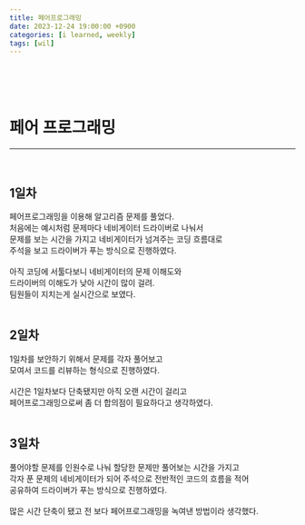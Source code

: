 ```yaml
---
title: 페어프로그래밍
date: 2023-12-24 19:00:00 +0900
categories: [i learned, weekly]
tags: [wil]
---
```

<br>
<br>
<br>

# 페어 프로그래밍
---
<br>

## 1일차
페어프로그래밍을 이용해 알고리즘 문제를 풀었다.  
처음에는 예시처럼 문제마다 네비게이터 드라이버로 나눠서  
문제를 보는 시간을 가지고 네비게이터가 넘겨주는 코딩 흐름대로  
주석을 보고 드라이버가 푸는 방식으로 진행하였다.  
<br>
아직 코딩에 서툴다보니 네비게이터의 문제 이해도와  
드라이버의 이해도가 낮아 시간이 많이 걸려.  
팀원들이 지치는게 실시간으로 보였다.  
<br>

## 2일차
1일차를 보안하기 위해서 문제를 각자 풀어보고  
모여서 코드를 리뷰하는 형식으로 진행하였다.  
<br>
시간은 1일차보다 단축됐지만 아직 오랜 시간이 걸리고  
페어프로그래밍으로써 좀 더 합의점이 필요하다고 생각하였다.  
<br>

## 3일차
풀어야할 문제를 인원수로 나눠 할당한 문제만 풀어보는 시간을 가지고  
각자 푼 문제의 네비게이터가 되어 주석으로 전반적인 코드의 흐름을 적어  
공유하여 드라이버가 푸는 방식으로 진행하였다.  
<br>
많은 시간 단축이 됐고 전 보다 페어프로그래밍을 녹여낸 방법이라 생각했다.  